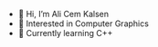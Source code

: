 - 👋 Hi, I’m Ali Cem Kalsen
- 👀 Interested in Computer Graphics
- 🌱 Currently learning C++

<!---
cemkalsen/cemkalsen is a ✨ special ✨ repository because its `README.md` (this file) appears on your GitHub profile.
You can click the Preview link to take a look at your changes.
--->
